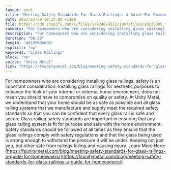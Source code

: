 ```yaml
---
layout: post
title: "Meeting Safety Standards For Glass Railings: A Guide For Homeowners"
date: 2023-03-09 10:37:00 +1100
file: https://cdn.shopify.com/s/files/1/0248/4522/1987/files/20230309_fsum_1.mp3?v=1678342719
summary: "For homeowners who are considering installing glass railings, safety is an important consideration. Installing glass railings for aesthetic purposes to enhance the look of your internal or external home environment, does not mean you should have to compromise on quality or safety. At Unity Metal, we understand that your home should be as safe as possible and all glass railing systems that we manufacture and supply meet the required safety standards so that you can be confident that every glass rail is safe and secure.Glass railing safety standards are important in ensuring that any glass railing system is fit for purpose and safe with the home environment. Safety standards should be followed at all times as they ensure that the glass railings comply with safety regulations and that the glass being used is strong enough to withstand the pressure it will be under. Keeping not just you, but other safe from railings failing and causing injury."
description: "For homeowners who are considering installing glass railings, safety is an important consideration. Installing glass railings for aesthetic purposes to enhance the look of your internal or external home environment, does not mean you should have to compromise on quality or safety. At Unity Metal, we understand that your home should be as safe as possible and all glass railing systems that we manufacture and supply meet the required safety standards so that you can be confident that every glass rail is safe and secure.Glass railing safety standards are important in ensuring that any glass railing system is fit for purpose and safe with the home environment. Safety standards should be followed at all times as they ensure that the glass railings comply with safety regulations and that the glass being used is strong enough to withstand the pressure it will be under. Keeping not just you, but other safe from railings failing and causing injury. Learn More Here: <a href='https://fsunitymetal.com/blog/meeting-safety-standards-for-glass-railings-a-guide-for-homeowners/'>https://fsunitymetal.com/blog/meeting-safety-standards-for-glass-railings-a-guide-for-homeowners/</a>"
duration: "06:28"
length: "49197600000"
explicit: "no"
keywords: "Glass Railings"
block: "no"
voices: "Unity Metal"
link: "https://fsunitymetal.com/blog/meeting-safety-standards-for-glass-railings-a-guide-for-homeowners/"
---
```


For homeowners who are considering installing glass railings, safety is an important consideration. Installing glass railings for aesthetic purposes to enhance the look of your internal or external home environment, does not mean you should have to compromise on quality or safety. At Unity Metal, we understand that your home should be as safe as possible and all glass railing systems that we manufacture and supply meet the required safety standards so that you can be confident that every glass rail is safe and secure.Glass railing safety standards are important in ensuring that any glass railing system is fit for purpose and safe with the home environment. Safety standards should be followed at all times as they ensure that the glass railings comply with safety regulations and that the glass being used is strong enough to withstand the pressure it will be under. Keeping not just you, but other safe from railings failing and causing injury. Learn More Here: [https://fsunitymetal.com/blog/meeting-safety-standards-for-glass-railings-a-guide-for-homeowners/](https://fsunitymetal.com/blog/meeting-safety-standards-for-glass-railings-a-guide-for-homeowners/)
